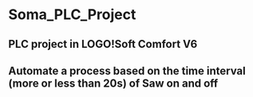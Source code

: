 # Soma_PLC_Project
## PLC project in LOGO!Soft Comfort V6
## Automate a process based on the time interval (more or less than 20s) of Saw on and off
